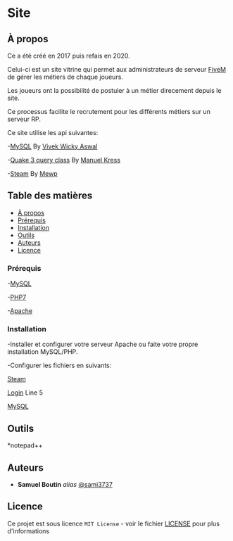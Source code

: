 # Site

## À propos

Ce a été créé en 2017 puis refais en 2020.

Celui-ci est un site vitrine qui permet aux administrateurs de serveur [FiveM](https://fivem.net/) de gérer les métiers de chaque joueurs.

Les joueurs ont la possibilité de postuler à un métier direcement depuis le site.

Ce processus facilite le recrutement pour les différents métiers sur un serveur RP.

Ce site utilise les api suivantes:

-[MySQL](https://github.com/indieteq/PHP-MySQL-PDO-Database-Class) By [Vivek Wicky Aswal](https://twitter.com/#!/VivekWickyAswal)

-[Quake 3 query class](https://github.com/ghermans/Fivereborn-Webmanager/blob/master/rcon/q3query.class.php) By [Manuel Kress](mailto:manuel.strider@web.de)

-[Steam](https://github.com/iignatov/LightOpenID) By [Mewp](mailto:mewp151@gmail.com)
  
## Table des matières

- [À propos](#à-propos)
- [Prérequis](#prérequis)
- [Installation](#installation)
- [Outils](#outils)
- [Auteurs](#auteurs)
- [Licence](#Licence)

### Prérequis

  -[MySQL](https://www.mysql.com/)
  
  -[PHP7](https://www.php.net/releases/index.php)
  
  -[Apache](https://httpd.apache.org/)

### Installation

-Installer et configurer votre serveur Apache ou faite votre propre installation MySQL/PHP.

-Configurer les fichiers en suivants:

[Steam](./api/steam/apikey.php)

[Login](./api/login.php) Line 5

[MySQL](./api/mysql/settings.ini.php)


## Outils

  *notepad++

## Auteurs
* **Samuel Boutin** _alias_ [@sami3737](https://github.com/sami3737)

## Licence

Ce projet est sous licence ``MIT License`` - voir le fichier [LICENSE](LICENCE.md) pour plus d'informations

